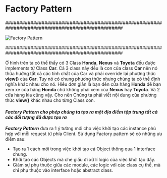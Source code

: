 # Factory Pattern

##################################################################################################

![Factory Pattern](https://bitbucket.org/nviethuan/typescript-design-pattern/raw/92e4004ce64fdba9ed21bdde6b5274a1608c8d5b/Creational/FactoryPattern/1cf103c5-5c71-417d-952a-74c1c91df9b9.png "Factory Pattern")

##################################################################################################

Ở hình trên ta có thể thấy có 3 Class **Honda**, **Nexus** và **Toyota** đều được implements từ Class **Car**. Cả 3 class này đều là con của class **Car** nên nó thừa hưởng tất cả các tính chất của Car và phải override lại phương thức **view()** của **Car**. Tuy nó có chung phương thức nhưng chúng ta có thể định nghĩa khác nhau cho nó. Hiểu đơn giản là bạn đến cửa hàng **Honda** để bạn xem xe của hãng **Honda** chứ không phải xem của **Nexus** hay **Toyota**. Và 2 cửa hàng kia cũng vậy. Cho nên Chúng ta phải viết nội dung của phương thức **view()** khác nhau cho từng Class con.

#### ***Factory Pattern*** *cho phép chúng ta tạo ra một địa điểm tập trung tất cả các đối tượng đã được tạo ra*

***Factory Pattern*** đưa ra 1 ý tưởng mới cho việc khởi tạo các instance phù hợp với mỗi request từ phía Client. Sử dụng Factory pattern sẽ có những ưu điểm sau:

* Tạo ra 1 cách mới trong việc khởi tạo cá Object thông qua 1 interface chung.
* Khởi tạo các Objects mà che giấu đi xử lí logic của việc khởi tạo đấy.
* Giảm sự phụ thuộc giữa các module, các logic với các class cụ thể, mà chỉ phụ thuộc vào interface hoặc abstract class.